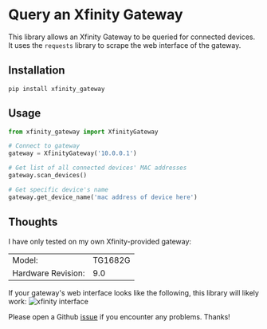 # Query an Xfinity Gateway

This library allows an Xfinity Gateway to be queried for connected devices. It uses the `requests` library to scrape the web interface of the gateway.

## Installation
`pip install xfinity_gateway`

## Usage
```python
from xfinity_gateway import XfinityGateway

# Connect to gateway
gateway = XfinityGateway('10.0.0.1')

# Get list of all connected devices' MAC addresses
gateway.scan_devices()

# Get specific device's name
gateway.get_device_name('mac address of device here')
```

## Thoughts

I have only tested on my own Xfinity-provided gateway:

| | |
| --- | --- |
| Model: | TG1682G |
| Hardware Revision: | 9.0 |

If your gateway's web interface looks like the following, this library will likely work:
![xfinity interface](https://i.imgur.com/4Jlcshl.png)

Please open a Github [issue](https://github.com/cisasteelersfan/xfinity_gateway/issues) if you encounter any problems. Thanks!

